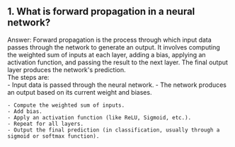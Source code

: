 ## 1. What is forward propagation in a neural network?
Answer: Forward propagation is the process through which input data passes through the network to generate an output. It involves computing the weighted sum of inputs at each layer, adding a bias, applying an activation function, and passing the result to the next layer. The final output layer produces the network's prediction.<br>
The steps are:<br>
    - Input data is passed through the neural network.
    - The network produces an output based on its current weight and biases.
    
    - Compute the weighted sum of inputs.
    - Add bias.
    - Apply an activation function (like ReLU, Sigmoid, etc.).
    - Repeat for all layers.
    - Output the final prediction (in classification, usually through a sigmoid or softmax function).





